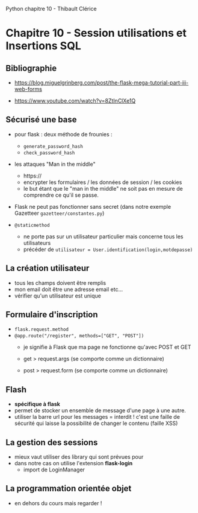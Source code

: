Python chapitre 10 - Thibault Clérice

# Chapitre 10 - Session utilisations et Insertions SQL 

## Bibliographie
* https://blog.miguelgrinberg.com/post/the-flask-mega-tutorial-part-iii-web-forms

* https://www.youtube.com/watch?v=8ZtInClXe1Q

## Sécurisé une base 

* pour flask : deux méthode de frounies : 
	* `generate_password_hash`
	* `check_password_hash`

* les attaques "Man in the middle"
	* https://
	* encrypter les formulaires / les données de session / les cookies
	* le but étant que le "man in the middle" ne soit pas en mesure de comprendre ce qu'il se passe.

* Flask ne peut pas fonctionner sans secret (dans notre exemple Gazetteer `gazetteer/constantes.py`)

* `@staticmethod`
	* ne porte pas sur un utilisateur particulier mais concerne tous les utilisateurs
	* précéder de `utilisateur = User.identification(login,motdepasse)`

## La création utilisateur

* tous les champs doivent être remplis
* mon email doit être une adresse email etc...
* vérifier qu'un utilisateur est unique

## Formulaire d'inscription

* `flask.request.method`
* `@app.route("/register", methods=["GET", "POST"])`
	* je signifie à Flask que ma page ne fonctionne qu'avec POST et GET

	* get > request.args (se comporte comme un dictionnaire)
	* post > request.form (se comporte comme un dictionnaire)

## Flash

* **spécifique à flask**
* permet de stocker un ensemble de message d'une page à une autre. 
* utiliser la barre url pour les messages = interdit ! c'est une faille de sécurité qui laisse la possibilité de changer le contenu (faille XSS)

## La gestion des sessions 

* mieux vaut utiliser des library qui sont prévues pour
* dans notre cas on utilise l'extension **flask-login**
	* import de LoginManager

## La programmation orientée objet 

* en dehors du cours mais regarder !